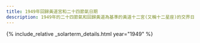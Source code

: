 ```yaml
---
title: 1949年回歸黃道宮和二十四節氣日期
description: 1949年的二十四節氣和回歸黃道為基準的黃道十二宮(又稱十二星座)的交界日期，常見於西洋占星術和星座運程
---
```

{% include_relative _solarterm_details.html year="1949" %}
